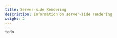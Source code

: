 ```yaml
---
title: Server-side Rendering
description: Information on server-side rendering
weight: 2
---
```


`todo`
